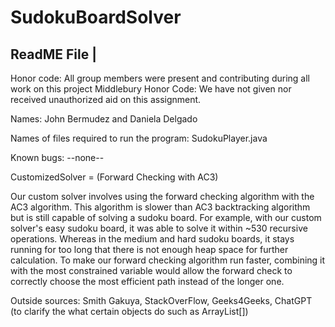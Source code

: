 # SudokuBoardSolver
ReadME File |
------------
Honor code: All group members were
present and contributing during all work on this project
Middlebury Honor Code: We have not given nor received unauthorized aid on this assignment.

Names: John Bermudez and Daniela Delgado

Names of files required to run the program: SudokuPlayer.java

Known bugs: --none--

CustomizedSolver = (Forward Checking with AC3)

Our custom solver involves using the forward checking algorithm with the AC3 algorithm. This algorithm is slower than AC3 backtracking algorithm but is still
capable of solving a sudoku board. For example, with our custom solver's easy sudoku board, it was able to solve it within ~530 recursive operations. Whereas in the
medium and hard sudoku boards, it stays running for too long that there is not enough heap space for further calculation. To make our forward checking
algorithm run faster, combining it with the most constrained variable would allow the forward check to correctly choose the most efficient path instead
of the longer one.

Outside sources: Smith Gakuya, StackOverFlow, Geeks4Geeks, ChatGPT (to clarify the what certain objects do such as ArrayList<Integer>[])
